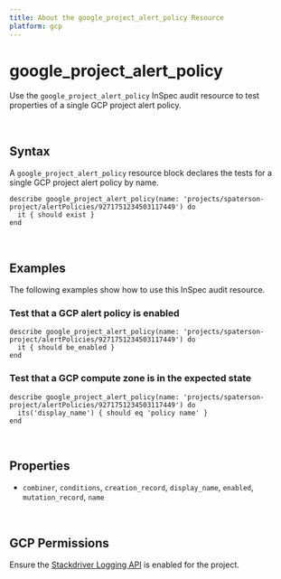 ```yaml
---
title: About the google_project_alert_policy Resource
platform: gcp
---
```


# google\_project\_alert\_policy

Use the `google_project_alert_policy` InSpec audit resource to test properties of a single GCP project alert policy.

<br>

## Syntax

A `google_project_alert_policy` resource block declares the tests for a single GCP project alert policy by name.

    describe google_project_alert_policy(name: 'projects/spaterson-project/alertPolicies/9271751234503117449') do
      it { should exist }
    end

<br>

## Examples

The following examples show how to use this InSpec audit resource.

### Test that a GCP alert policy is enabled 

    describe google_project_alert_policy(name: 'projects/spaterson-project/alertPolicies/9271751234503117449') do
      it { should be_enabled }
    end

### Test that a GCP compute zone is in the expected state

    describe google_project_alert_policy(name: 'projects/spaterson-project/alertPolicies/9271751234503117449') do
      its('display_name') { should eq 'policy name' }
    end

<br>

## Properties

*  `combiner`, `conditions`, `creation_record`, `display_name`, `enabled`, `mutation_record`, `name`

<br>


## GCP Permissions

Ensure the [Stackdriver Logging API](https://console.cloud.google.com/apis/api/logging.googleapis.com/) is enabled for the project.

